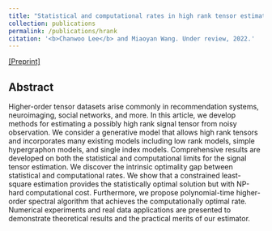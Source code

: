 ```yaml
---
title: "Statistical and computational rates in high rank tensor estimation"
collection: publications
permalink: /publications/hrank
citation: '<b>Chanwoo Lee</b> and Miaoyan Wang. Under review, 2022.'
---
```


[[Preprint]](https://pages.stat.wisc.edu/~miaoyan/LVM.pdf) 

## Abstract
Higher-order tensor datasets arise commonly in recommendation systems, neuroimaging, social networks, and more. In this article, we develop methods for estimating a possibly high rank signal tensor from noisy observation. We consider a
generative model that allows high rank tensors and incorporates many existing models
including low rank models, simple hypergraphon models, and single index models.
Comprehensive results are developed on both the statistical and computational limits
for the signal tensor estimation. We discover the intrinsic optimality gap between
statistical and computational rates. We show that a constrained least-square estimation provides the statistically optimal solution but with NP-hard computational
cost. Furthermore, we propose polynomial-time higher-order spectral algorithm that
achieves the computationally optimal rate. Numerical experiments and real data
applications are presented to demonstrate theoretical results and the practical merits
of our estimator.

